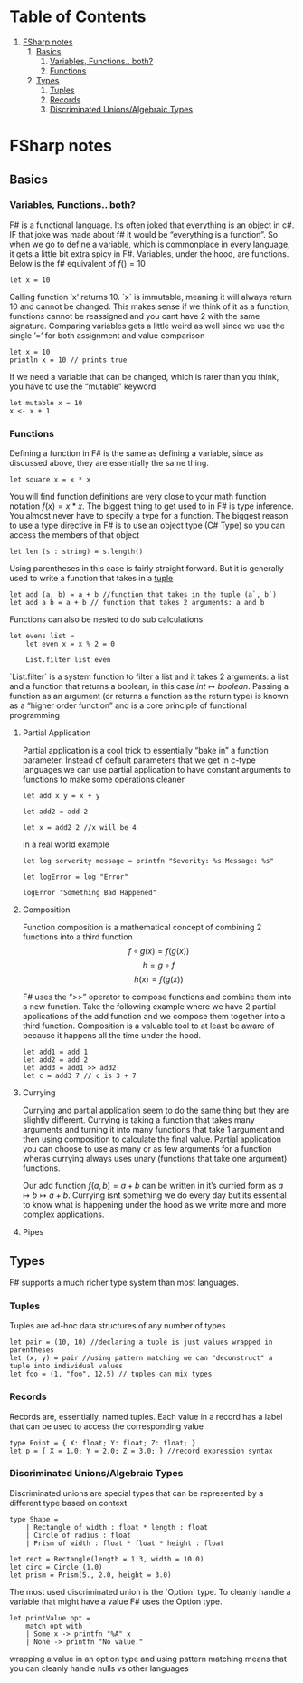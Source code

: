 
# Table of Contents

1.  [FSharp notes](#org83cecf9)
    1.  [Basics](#orga52f082)
        1.  [Variables, Functions.. both?](#orgbb662e3)
        2.  [Functions](#orgdb65419)
    2.  [Types](#org50f6342)
        1.  [Tuples](#org2352f57)
        2.  [Records](#org1d6f214)
        3.  [Discriminated Unions/Algebraic Types](#org4589654)


<a id="org83cecf9"></a>

# FSharp notes


<a id="orga52f082"></a>

## Basics


<a id="orgbb662e3"></a>

### Variables, Functions.. both?

F# is a functional language. Its often joked that <span class="underline">everything</span> is an object in c#. IF that joke was made about f# it would be &ldquo;everything is a function&rdquo;. So when we go to define a variable, which is commonplace in every language, it gets a little bit extra spicy in F#. Variables, under the hood, are functions. Below is the f# equivalent of $f() = 10$

    let x = 10

Calling function &rsquo;x&rsquo; returns 10. \`x\` is immutable, meaning it will always return 10 and cannot be changed. This makes sense if we think of it as a function, functions cannot be reassigned and you cant have 2 with the same signature. Comparing variables gets a little weird as well since we use the single &rsquo;=&rsquo; for both assignment and value comparison

    let x = 10
    println x = 10 // prints true

If we need a variable that can be changed, which is rarer than you think, you have to use the &ldquo;mutable&rdquo; keyword

    let mutable x = 10
    x <- x + 1


<a id="orgdb65419"></a>

### Functions

Defining a function in F# is the same as defining a variable, since as discussed above, they are essentially the same thing.

    let square x = x * x

You will find function definitions are very close to your math function notation $f(x) = x*x$. The biggest thing to get used to in F# is type inference. You almost never have to specify a type for a function. The biggest reason to use a type directive in F# is to use an object type (C# Type) so you can access the members of that object

    let len (s : string) = s.length()

Using parentheses in this case is fairly straight forward. But it is generally used to write a function that takes in a [tuple](https://en.wikipedia.org/wiki/Tuple)

    let add (a, b) = a + b //function that takes in the tuple (a`, b`)
    let add a b = a + b // function that takes 2 arguments: a and b

Functions can also be nested to do sub calculations

    let evens list =
        let even x = x % 2 = 0
    
        List.filter list even

\`List.filter\` is a system function to filter a list and it takes 2 arguments: a list and a function that returns a boolean, in this case $int\mapsto boolean$. Passing a function as an argument (or returns a function as the return type) is known as a &ldquo;higher order function&rdquo; and is a core principle of functional programming

1.  Partial Application

    Partial application is a cool trick to essentially &ldquo;bake in&rdquo; a function parameter. Instead of default parameters that we get in c-type languages we can use partial application to have constant arguments to functions to make some operations cleaner
    
        let add x y = x + y
        
        let add2 = add 2
        
        let x = add2 2 //x will be 4
    
    in a real world example
    
        let log serverity message = printfn "Severity: %s Message: %s"
        
        let logError = log "Error"
        
        logError "Something Bad Happened"

2.  Composition

    Function composition is a mathematical concept of combining 2 functions into a third function $$f\circ g(x) = f(g(x))$$ $$h = g\circ f$$ $$h(x) = f(g(x))$$
    
    F# uses the &ldquo;>>&rdquo; operator to compose functions and combine them into a new function. Take the following example where we have 2 partial applications of the add function and we compose them together into a third function. Composition is a valuable tool to at least be aware of because it happens all the time under the hood.
    
        let add1 = add 1
        let add2 = add 2
        let add3 = add1 >> add2
        let c = add3 7 // c is 3 + 7

3.  Currying

    Currying and partial application seem to do the same thing but they are slightly different. Currying is taking a function that takes many arguments and turning it into many functions that take 1 argument and then using composition to calculate the final value. Partial application you can choose to use as many or as few arguments for a function wheras currying always uses unary (functions that take one argument) functions.
    
    Our add function $f(a, b) = a + b$ can be written in it&rsquo;s curried form as $a\mapsto b\mapsto a + b$. Currying isnt something we do every day but its essential to know what is happening under the hood as we write more and more complex applications.

4.  Pipes


<a id="org50f6342"></a>

## Types

F# supports a much richer type system than most languages.


<a id="org2352f57"></a>

### Tuples

Tuples are ad-hoc data structures of any number of types

    let pair = (10, 10) //declaring a tuple is just values wrapped in parentheses
    let (x, y) = pair //using pattern matching we can "deconstruct" a tuple into individual values
    let foo = (1, "foo", 12.5) // tuples can mix types


<a id="org1d6f214"></a>

### Records

Records are, essentially, named tuples. Each value in a record has a label that can be used to access the corresponding value

    type Point = { X: float; Y: float; Z: float; }
    let p = { X = 1.0; Y = 2.0; Z = 3.0; } //record expression syntax


<a id="org4589654"></a>

### Discriminated Unions/Algebraic Types

Discriminated unions are special types that can be represented by a different type based on context

    type Shape =
        | Rectangle of width : float * length : float
        | Circle of radius : float
        | Prism of width : float * float * height : float
    
    let rect = Rectangle(length = 1.3, width = 10.0)
    let circ = Circle (1.0)
    let prism = Prism(5., 2.0, height = 3.0)

The most used discriminated union is the \`Option\` type. To cleanly handle a variable that might have a value F# uses the Option type.

    let printValue opt =
        match opt with
        | Some x -> printfn "%A" x
        | None -> printfn "No value."

wrapping a value in an option type and using pattern matching means that you can cleanly handle nulls vs other languages

